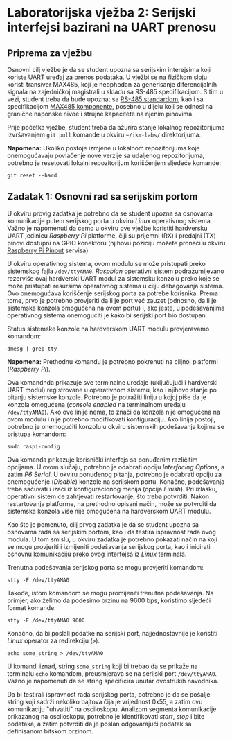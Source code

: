 # Laboratorijska vježba 2: Serijski interfejsi bazirani na UART prenosu #

## Priprema za vježbu ##
Osnovni cilj vježbe je da se student upozna sa serijskim interejsima koji koriste UART uređaj za prenos podataka. U vježbi se na fizičkom sloju koristi transiver MAX485, koji je neophodan za generisanje diferencijalnih signala na zajedničkoj magistrali u skladu sa RS-485 specifikacijom. S tim u vezi, student treba da bude upoznat sa [RS-485 standardom](http://www.analog.com/media/en/technical-documentation/application-notes/AN-960.pdf), kao i sa specifikacijom [MAX485 komponente](https://datasheets.maximintegrated.com/en/ds/MAX1487-MAX491.pdf), posebno u dijelu koji se odnosi na granične naponske nivoe i strujne kapacitete na njenim pinovima.

Prije početka vježbe, student treba da ažurira stanje lokalnog repozitorijuma izvršavanjem `git pull` komande u okviru `~/ikm-labs/` direktorijuma.

**Napomena:** Ukoliko postoje izmjene u lokalnom repozitorijuma koje onemogućavaju povlačenje nove verzije sa udaljenog repozitorijuma, potrebno je resetovati lokalni repozitorijum korišćenjem sljedeće komande:

```
git reset --hard
```

## Zadatak 1: Osnovni rad sa serijskim portom ##
U okviru provig zadatka je potrebno da se student upozna sa osnovama komunikacije putem serijskog porta u okviru *Linux* operativnog sistema. Važno je napomenuti da ćemo u okviru ove vježbe koristiti hardversku UART jedinicu *Raspberry Pi* platforme, čiji su prijemni (RX) i predajni (TX) pinovi dostupni na GPIO konektoru (njihovu poziciju možete pronaći u okviru [Raspberry Pi Pinout](https://pinout.xyz/) servisa).

U okviru operativnog sistema, ovom modulu se može pristupati preko sistemskog fajla `/dev/ttyAMA0`. *Raspbian* operativni sistem podrazumijevano rezerviše ovaj hardverski UART modul za sistemsku konzolu preko koje se može pristupati resursima operativnog sistema u cilju debagovanja sistema. Ovo onemogućava korišćenje serijskog porta za potrebe korisnika. Prema tome, prvo je potrebno provjeriti da li je port već zauzet (odnosno, da li je sistemska konzola omogućena na ovom portu) i, ako jeste, u podešavanjima operativnog sistema onemogućiti je kako bi serijski port bio dostupan.

Status sistemske konzole na hardverskom UART modulu provjeravamo komandom:

```
dmesg | grep tty
```

**Napomena:** Prethodnu komandu je potrebno pokrenuti na ciljnoj platformi (*Raspberry Pi*).

Ova komandnda prikazuje sve terminalne uređaje (uključujući i hardverski UART modul) registrovane u operativnom sistemu, kao i njihovo stanje po pitanju sistemske konzole. Potrebno je potražiti liniju u kojoj piše da je konzola omogućena (*console enabled* na terminalnom uređaju `/dev/ttyAMA0`). Ako ove linije nema, to znači da konzola nije omogućena na ovom modulu i nije potrebno modifikovati konfiguraciju. Ako linija postoji, potrebno je onemogućiti konzolu u okviru sistemskih podešavanja kojima se pristupa komandom:

```
sudo raspi-config
```

Ova komanda prikazuje korisnički interfejs sa ponuđenim različitim opcijama. U ovom slučaju, potrebno je odabrati opciju *Interfacing Options*, a zatim *P6 Serial*. U okviru ponuđenog pitanja, potrebno je odabrati opciju za onemogućenje (*Disable*) konzole na serijskom portu. Konačno, podešavanja treba sačuvati i izaći iz konfiguracionog menija (opcija *Finish*). Pri izlasku, operativni sistem će zahtjevati restartovanje, što treba potvrditi. Nakon restartovanja platforme, na prethodno opisani način, može se potvrditi da sistemska konzola više nije omogućena na hardverskom UART modulu.

Kao što je pomenuto, cilj prvog zadatka je da se student upozna sa osnovama rada sa serijskim portom, kao i da testira ispravnost rada ovog modula. U tom smislu, u okviru zadatka je potrebno pokazati način na koji se mogu provjeriti i izmijeniti podešavanja serijskog porta, kao i inicirati osnovnu komunikaciju preko ovog interfejsa iz *Linux* terminala.

Trenutna podešavanja serijskog porta se mogu provjeriti komandom:

```
stty -F /dev/ttyAMA0
```

Takođe, istom komandom se mogu promijeniti trenutna podešavanja. Na primjer, ako želimo da podesimo brzinu na 9600 bps, koristimo sljedeći format komande:

```
stty -F /dev/ttyAMA0 9600
```

Konačno, da bi poslali podatke na serijski port, najjednostavnije je koristiti *Linux* operator za redirekciju (`>`).

```
echo some_string > /dev/ttyAMA0
```
U komandi iznad, string `some_string` koji bi trebao da se prikaže na terminalu `echo` komandom, preusmjerava se na serijski port `/dev/ttyAMA0`. Važno je napomenuti da se string specificira unutar dvostrukih navodnika.

Da bi testirali ispravnost rada serijskog porta, potrebno je da se pošalje string koji sadrži nekoliko bajtova čija je vrijednost 0x55, a zatim ovu komunikaciju "uhvatiti" na osciloskopu. Analizom segmenta komunikacije prikazanog na osciloskopu, potrebno je identifikovati *start*, *stop* i bite podataka, a zatim potvrditi da je poslan odgovarajući podatak sa definisanom bitskom brzinom.
